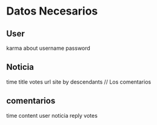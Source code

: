 # Datos Necesarios

## User

karma 
about 
username
password

## Noticia

time
title
votes
url
site
by
descendants // Los comentarios


## comentarios

time
content
user
noticia
reply 
votes 

